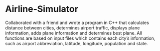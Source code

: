 # Airline-Simulator
Collaborated with a friend and wrote a program in C++ that calculates distance between cities, 
determines airport traffic, displays plane information, adds plane information and determines best plane. 
All functions are based on input files which contains each city’s information, such as airport abbreviation, latitude, 
longitude, population and state.
